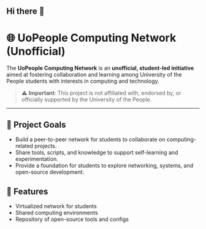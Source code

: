 ## Hi there 👋

<!--

**Here are some ideas to get you started:**

🙋‍♀️ A short introduction - what is your organization all about?
🌈 Contribution guidelines - how can the community get involved?
👩‍💻 Useful resources - where can the community find your docs? Is there anything else the community should know?
🍿 Fun facts - what does your team eat for breakfast?
🧙 Remember, you can do mighty things with the power of [Markdown](https://docs.github.com/github/writing-on-github/getting-started-with-writing-and-formatting-on-github/basic-writing-and-formatting-syntax)
-->

# 🌐 UoPeople Computing Network (Unofficial)

The **UoPeople Computing Network** is an **unofficial, student-led initiative** aimed at fostering collaboration and learning among University of the People students with interests in computing and technology.

> ⚠️ **Important**: This project is not affiliated with, endorsed by, or officially supported by the University of the People.

---

## 🚀 Project Goals

- Build a peer-to-peer network for students to collaborate on computing-related projects.
- Share tools, scripts, and knowledge to support self-learning and experimentation.
- Provide a foundation for students to explore networking, systems, and open-source development.

## 🔧 Features

- Virtualized network for students
- Shared computing environments
- Repository of open-source tools and configs
